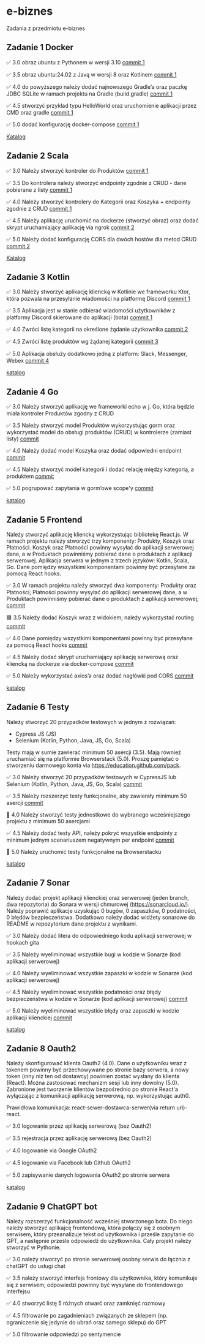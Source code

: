 # e-biznes

Zadania z przedmiotu e-biznes

## **Zadanie 1** Docker

✅ 3.0 obraz ubuntu z Pythonem w wersji 3.10 [commit 1](https://github.com/tomaszpakula/e-biznes/commit/8e7d3b017218db3459e5aa33c2ad5d9719d78071)

✅ 3.5 obraz ubuntu:24.02 z Javą w wersji 8 oraz Kotlinem [commit 1](https://github.com/tomaszpakula/e-biznes/commit/8e7d3b017218db3459e5aa33c2ad5d9719d78071)

✅ 4.0 do powyższego należy dodać najnowszego Gradle’a oraz paczkę JDBC
SQLite w ramach projektu na Gradle (build.gradle) [commit 1](https://github.com/tomaszpakula/e-biznes/commit/8e7d3b017218db3459e5aa33c2ad5d9719d78071)

✅ 4.5 stworzyć przykład typu HelloWorld oraz uruchomienie aplikacji
przez CMD oraz gradle [commit 1](https://github.com/tomaszpakula/e-biznes/commit/8e7d3b017218db3459e5aa33c2ad5d9719d78071)

✅ 5.0 dodać konfigurację docker-compose [commit 1](https://github.com/tomaszpakula/e-biznes/commit/8e7d3b017218db3459e5aa33c2ad5d9719d78071)

[Katalog](https://github.com/tomaszpakula/e-biznes/tree/main/zadanie1)

## **Zadanie 2** Scala

✅ 3.0  Należy stworzyć kontroler do Produktów [commit 1](https://github.com/tomaszpakula/e-biznes/commit/f68969f3d6a1dee978a7fb37545ff8f81d531df2)

✅ 3.5 Do kontrolera należy stworzyć endpointy zgodnie z CRUD - dane
pobierane z listy [commit 1](https://github.com/tomaszpakula/e-biznes/commit/f68969f3d6a1dee978a7fb37545ff8f81d531df2)

✅ 4.0 Należy stworzyć kontrolery do Kategorii oraz Koszyka + endpointy
zgodnie z CRUD [commit 1](https://github.com/tomaszpakula/e-biznes/commit/f68969f3d6a1dee978a7fb37545ff8f81d531df2)

✅ 4.5 Należy aplikację uruchomić na dockerze (stworzyć obraz) oraz dodać
skrypt uruchamiający aplikację via ngrok [commit 2](https://github.com/tomaszpakula/e-biznes/commit/c1b69220879ec359547e7d8192c4baf28bdaf86a)

✅ 5.0 Należy dodać konfigurację CORS dla dwóch hostów dla metod CRUD [commit 2](https://github.com/tomaszpakula/e-biznes/commit/c1b69220879ec359547e7d8192c4baf28bdaf86a)

[Katalog](https://github.com/tomaszpakula/e-biznes/tree/main/zadanie2)

## **Zadanie 3** Kotlin

✅ 3.0 Należy stworzyć aplikację kliencką w Kotlinie we frameworku Ktor, która pozwala na przesyłanie wiadomości na platformę Discord [commit 1](https://github.com/tomaszpakula/e-biznes/commit/1d663e2fdde759d5687a63b63b5cd884aeba9c7b)

✅  3.5 Aplikacja jest w stanie odbierać wiadomości użytkowników z platformy Discord skierowane do aplikacji (bota) [commit 1](https://github.com/tomaszpakula/e-biznes/commit/1d663e2fdde759d5687a63b63b5cd884aeba9c7b)

✅  4.0 Zwróci listę kategorii na określone żądanie użytkownika [commit 2](https://github.com/tomaszpakula/e-biznes/commit/c4c6bfc3430f09684658f379b4e17c8cb6146de9)

✅ 4.5 Zwróci listę produktów wg żądanej kategorii [commit 3](https://github.com/tomaszpakula/e-biznes/commit/2c16733b7e1eb8809376bea7dbaf1ee43bb90986)

✅ 5.0 Aplikacja obsłuży dodatkowo jedną z platform: Slack, Messenger, Webex [commit 4](https://github.com/tomaszpakula/e-biznes/commit/6cdbfd0261c530de5cac3217604a4bda83e1bdb5)

[katalog](https://github.com/tomaszpakula/e-biznes/tree/main/zadanie3)

## **Zadanie 4** Go

✅ 3.0 Należy stworzyć aplikację we frameworki echo w j. Go, która będzie miała kontroler Produktów zgodny z CRUD 

✅ 3.5 Należy stworzyć model Produktów wykorzystując gorm oraz wykorzystać model do obsługi produktów (CRUD) w kontrolerze (zamiast listy) [commit](https://github.com/tomaszpakula/e-biznes/commit/2d66f84fa1c4cc304bdb0c925410caf8664740b8)

✅ 4.0 Należy dodać model Koszyka oraz dodać odpowiedni endpoint [commit](https://github.com/tomaszpakula/e-biznes/commit/34d4402b1e2cdfff24eaa863aa9c27deb9011746)

✅ 4.5 Należy stworzyć model kategorii i dodać relację między kategorią, a produktem [commit](https://github.com/tomaszpakula/e-biznes/commit/2cb36be657b889fb1484a0551f3e85b5cbdb82ad)

✅  5.0 pogrupować zapytania w gorm’owe scope'y [commit](https://github.com/tomaszpakula/e-biznes/commit/2037e2871b8f388de51f71c23add41239e428e38)

[katalog](https://github.com/tomaszpakula/e-biznes/tree/main/zadanie4)


## **Zadanie 5** Frontend

Należy stworzyć aplikację kliencką wykorzystując bibliotekę React.js.
W ramach projektu należy stworzyć trzy komponenty: Produkty, Koszyk
oraz Płatności. Koszyk oraz Płatności powinny wysyłać do aplikacji
serwerowej dane, a w Produktach powinniśmy pobierać dane o produktach
z aplikacji serwerowej. Aplikacja serwera w jednym z trzech języków:
Kotlin, Scala, Go. Dane pomiędzy wszystkimi komponentami powinny być
przesyłane za pomocą React hooks.

✅ 3.0 W ramach projektu należy stworzyć dwa komponenty: Produkty oraz
Płatności; Płatności powinny wysyłać do aplikacji serwerowej dane, a w
Produktach powinniśmy pobierać dane o produktach z aplikacji
serwerowej; [commit](https://github.com/tomaszpakula/e-biznes/commit/d74bbeaacebce0ec0e4e3c24677ec07d45f13d82)

🟩 3.5 Należy dodać Koszyk wraz z widokiem; należy wykorzystać routing [commit](https://github.com/tomaszpakula/e-biznes/commit/a0a2f4742d7de75eee6125ec6aac51701ae11c47)

✅ 4.0 Dane pomiędzy wszystkimi komponentami powinny być przesyłane za
pomocą React hooks [commit](https://github.com/tomaszpakula/e-biznes/commit/a0a2f4742d7de75eee6125ec6aac51701ae11c47)

✅ 4.5 Należy dodać skrypt uruchamiający aplikację serwerową oraz
kliencką na dockerze via docker-compose [commit](https://github.com/tomaszpakula/e-biznes/commit/92723ac26fe01d23d0b628530ea7355dc24e7c5c)

✅ 5.0 Należy wykorzystać axios’a oraz dodać nagłówki pod CORS [commit](https://github.com/tomaszpakula/e-biznes/commit/92723ac26fe01d23d0b628530ea7355dc24e7c5c)

[katalog](https://github.com/tomaszpakula/e-biznes/tree/main/zadanie5)

## **Zadanie 6** Testy

Należy stworzyć 20 przypadków testowych w jednym z rozwiązań:

- Cypress JS (JS)
- Selenium (Kotlin, Python, Java, JS, Go, Scala)

Testy mają w sumie zawierać minimum 50 asercji (3.5). Mają również
uruchamiać się na platformie Browserstack (5.0). Proszę pamiętać o
stworzeniu darmowego konta via https://education.github.com/pack.

✅ 3.0 Należy stworzyć 20 przypadków testowych w CypressJS lub Selenium
(Kotlin, Python, Java, JS, Go, Scala) [commit](https://github.com/tomaszpakula/e-biznes/commit/e8d564106b1e62a84e3328b0368829f62a08b321)

✅ 3.5 Należy rozszerzyć testy funkcjonalne, aby zawierały minimum 50 asercji [commit](https://github.com/tomaszpakula/e-biznes/commit/e8d564106b1e62a84e3328b0368829f62a08b321)

🔲 4.0 Należy stworzyć testy jednostkowe do wybranego wcześniejszego
projektu z minimum 50 asercjami

✅ 4.5 Należy dodać testy API, należy pokryć wszystkie endpointy z
minimum jednym scenariuszem negatywnym per endpoint [commit](https://github.com/tomaszpakula/e-biznes/commit/1ed5726daba17ab0dc79e96ed615e407b8b8c246)

🔲 5.0 Należy uruchomić testy funkcjonalne na Browserstacku

[katalog](https://github.com/tomaszpakula/e-biznes/tree/main/zadanie6)

## **Zadanie 7** Sonar

Należy dodać projekt aplikacji klienckiej oraz serwerowej (jeden
branch, dwa repozytoria) do Sonara w wersji chmurowej
(https://sonarcloud.io/). Należy poprawić aplikacje uzyskując 0 bugów,
0 zapaszków, 0 podatności, 0 błędów bezpieczeństwa. Dodatkowo należy
dodać widżety sonarowe do README w repozytorium dane projektu z
wynikami.

✅ 3.0 Należy dodać litera do odpowiedniego kodu aplikacji serwerowej w
hookach gita

✅ 3.5 Należy wyeliminować wszystkie bugi w kodzie w Sonarze (kod
aplikacji serwerowej)

✅ 4.0 Należy wyeliminować wszystkie zapaszki w kodzie w Sonarze (kod
aplikacji serwerowej)

✅ 4.5 Należy wyeliminować wszystkie podatności oraz błędy bezpieczeństwa
w kodzie w Sonarze (kod aplikacji serwerowej) [commit](https://github.com/tomaszpakula/e-biznes-server/commit/3e54668c3e1217bcce4b9cd2756ecd4a64b29007)

✅ 5.0 Należy wyeliminować wszystkie błędy oraz zapaszki w kodzie
aplikacji klienckiej [commit](https://github.com/tomaszpakula/e-biznes-client/commit/a52f9fdabad4e0d3b4a5de0794c38021189ba7c1)

[katalog](https://github.com/tomaszpakula/e-biznes/tree/main/zadanie7)



## **Zadanie 8** Oauth2

Należy skonfigurować klienta Oauth2 (4.0). Dane o użytkowniku wraz z
tokenem powinny być przechowywane po stronie bazy serwera, a nowy
token (inny niż ten od dostawcy) powinien zostać wysłany do klienta
(React). Można zastosować mechanizm sesji lub inny dowolny (5.0).
Zabronione jest tworzenie klientów bezpośrednio po stronie React'a
wyłączając z komunikacji aplikację serwerową, np. wykorzystując auth0.

Prawidłowa komunikacja: react-sewer-dostawca-serwer(via return
uri)-react.

✅ 3.0 logowanie przez aplikację serwerową (bez Oauth2)

✅ 3.5 rejestracja przez aplikację serwerową (bez Oauth2)

✅ 4.0 logowanie via Google OAuth2

✅ 4.5 logowanie via Facebook lub Github OAuth2

✅ 5.0 zapisywanie danych logowania OAuth2 po stronie serwera

[katalog](https://github.com/tomaszpakula/e-biznes/tree/main/zadanie8)

## **Zadanie 9** ChatGPT bot

Należy rozszerzyć funkcjonalność wcześniej stworzonego bota. Do niego
należy stworzyć aplikajcę frontendową, która połączy się z osobnym
serwisem, który przeanalizuje tekst od użytkownika i prześle zapytanie
do GPT, a następnie prześle odpowiedź do użytkownika. Cały projekt
należy stworzyć w Pythonie.

✅ 3.0 należy stworzyć po stronie serwerowej osobny serwis do łącznia z
chatGPT do usługi chat

✅ 3.5 należy stworzyć interfejs frontowy dla użytkownika, który
komunikuje się z serwisem; odpowiedzi powinny być wysyłane do
frontendowego interfejsu

✅ 4.0 stworzyć listę 5 różnych otwarć oraz zamknięć rozmowy

✅ 4.5 filtrowanie po zagadnieniach związanych ze sklepem (np.
ograniczenie się jedynie do ubrań oraz samego sklepu) do GPT

✅ 5.0 filtrowanie odpowiedzi po sentymencie
